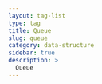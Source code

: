 ```yaml
---
layout: tag-list
type: tag
title: Queue
slug: queue
category: data-structure
sidebar: true
description: >
  Queue
---
```

